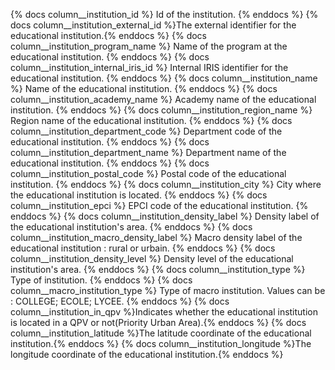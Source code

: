 {% docs column__institution_id %} Id of the institution. {% enddocs %}
{% docs column__institution_external_id %}The external identifier for the educational institution.{% enddocs %}
{% docs column__institution_program_name %} Name of the program at the educational institution. {% enddocs %}
{% docs column__institution_internal_iris_id %} Internal IRIS identifier for the educational institution. {% enddocs %}
{% docs column__institution_name %} Name of the educational institution. {% enddocs %}
{% docs column__institution_academy_name %} Academy name of the educational institution. {% enddocs %}
{% docs column__institution_region_name %} Region name of the educational institution. {% enddocs %}
{% docs column__institution_department_code %} Department code of the educational institution. {% enddocs %}
{% docs column__institution_department_name %} Department name of the educational institution. {% enddocs %}
{% docs column__institution_postal_code %} Postal code of the educational institution. {% enddocs %}
{% docs column__institution_city %} City where the educational institution is located. {% enddocs %}
{% docs column__institution_epci %} EPCI code of the educational institution. {% enddocs %}
{% docs column__institution_density_label %} Density label of the educational institution's area. {% enddocs %}
{% docs column__institution_macro_density_label %} Macro density label of the educational institution : rural or urbain. {% enddocs %}
{% docs column__institution_density_level %} Density level of the educational institution's area. {% enddocs %}
{% docs column__institution_type %} Type of institution. {% enddocs %}
{% docs column__macro_institution_type %} Type of macro institution. Values can be : COLLEGE; ECOLE; LYCEE. {% enddocs %}
{% docs column__institution_in_qpv %}Indicates whether the educational institution is located in a QPV or not(Priority Urban Area).{% enddocs %}
{% docs column__institution_latitude %}The latitude coordinate of the educational institution.{% enddocs %}
{% docs column__institution_longitude %}The longitude coordinate of the educational institution.{% enddocs %}
